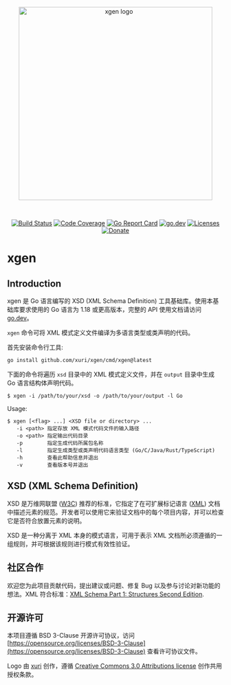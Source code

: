 <p align="center"><img width="450" src="./xgen.svg" alt="xgen logo"></p>

<br>

<p align="center">
    <a href="https://github.com/xuri/xgen/actions?workflow=Go"><img src="https://github.com/xuri/xgen/workflows/Go/badge.svg?branch=master" alt="Build Status"></a>
    <a href="https://codecov.io/gh/xuri/xgen"><img src="https://codecov.io/gh/xuri/xgen/branch/master/graph/badge.svg" alt="Code Coverage"></a>
    <a href="https://goreportcard.com/report/github.com/xuri/xgen"><img src="https://goreportcard.com/badge/github.com/xuri/xgen" alt="Go Report Card"></a>
    <a href="https://pkg.go.dev/github.com/xuri/xgen"><img src="https://img.shields.io/badge/go.dev-reference-007d9c?logo=go&logoColor=white" alt="go.dev"></a>
    <a href="https://opensource.org/licenses/BSD-3-Clause"><img src="https://img.shields.io/badge/license-bsd-orange.svg" alt="Licenses"></a>
    <a href="https://www.paypal.me/xuri"><img src="https://img.shields.io/badge/Donate-PayPal-green.svg" alt="Donate"></a>
</p>

# xgen

## Introduction

xgen 是 Go 语言编写的 XSD (XML Schema Definition) 工具基础库。使用本基础库要求使用的 Go 语言为 1.18 或更高版本，完整的 API 使用文档请访问 [go.dev](https://pkg.go.dev/github.com/xuri/xgen)。

`xgen` 命令可将 XML 模式定义文件编译为多语言类型或类声明的代码。

首先安装命令行工具:

```sh
go install github.com/xuri/xgen/cmd/xgen@latest
```

下面的命令将遍历 `xsd` 目录中的 XML 模式定义文件，并在 `output` 目录中生成 Go 语言结构体声明代码。

```text
$ xgen -i /path/to/your/xsd -o /path/to/your/output -l Go
```

Usage:

```text
$ xgen [<flag> ...] <XSD file or directory> ...
   -i <path> 指定存放 XML 模式代码文件的输入路径
   -o <path> 指定输出代码目录
   -p        指定生成代码所属包名称
   -l        指定生成类型或类声明代码语言类型 (Go/C/Java/Rust/TypeScript)
   -h        查看此帮助信息并退出
   -v        查看版本号并退出
```

## XSD (XML Schema Definition)

XSD 是万维网联盟 ([W3C](https://www.w3.org)) 推荐的标准，它指定了在可扩展标记语言 ([XML](https://www.w3.org/TR/xml/)) 文档中描述元素的规范。开发者可以使用它来验证文档中的每个项目内容，并可以检查它是否符合放置元素的说明。

XSD 是一种分离于 XML 本身的模式语言，可用于表示 XML 文档所必须遵循的一组规则，并可根据该规则进行模式有效性验证。

## 社区合作

欢迎您为此项目贡献代码，提出建议或问题、修复 Bug 以及参与讨论对新功能的想法。XML 符合标准：[XML Schema Part 1: Structures Second Edition](https://www.w3.org/TR/xmlschema-1/).

## 开源许可

本项目遵循 BSD 3-Clause 开源许可协议，访问 [https://opensource.org/licenses/BSD-3-Clause](https://opensource.org/licenses/BSD-3-Clause) 查看许可协议文件。

Logo 由 [xuri](https://xuri.me) 创作，遵循 [Creative Commons 3.0 Attributions license](http://creativecommons.org/licenses/by/3.0/) 创作共用授权条款。
